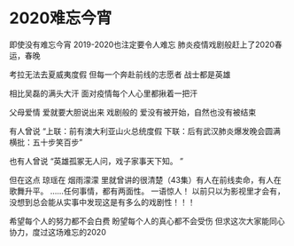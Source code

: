 # 2020难忘今宵

即使没有难忘今宵
2019-2020也注定要令人难忘
肺炎疫情戏剧般赶上了2020春运，春晚

考拉无法去夏威夷度假
但每一个奔赴前线的志愿者 战士都是英雄

相比吴磊的满头大汗
面对疫情每个人心里都揪着一把汗

父母爱情 爱就要大胆说出来
戏剧般的 爱没有被开始，自然也没有被结束

有人曾说
“上联：前有澳大利亚山火总统度假 
下联：后有武汉肺炎爆发晚会圆满 
横批：五十步笑百步”

也有人曾说
“英雄孤冢无人问，戏子家事天下知。 ”

但在这点 琼瑶在 烟雨濛濛 里就曾讲的很清楚（43集）有人在前线卖命，有人在歌舞升平。
……任何事情，都有两面性。
一语惊人！
以前只以为影视里才会有，没想到总会能从实事中发现这是有多么的戏剧性！！！

希望每个人的努力都不会白费
盼望每个人的真心都不会受伤
但求这次大家能同心协力，度过这场难忘的2020
